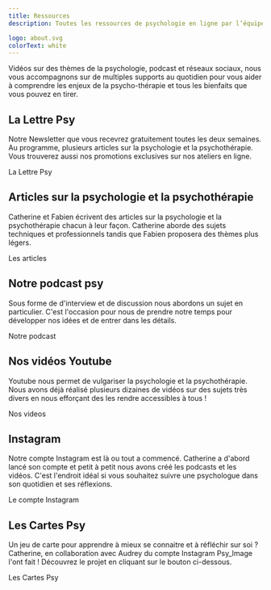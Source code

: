 ```yaml
---
title: Ressources
description: Toutes les ressources de psychologie en ligne par l’équipe de Catherine la Psy

logo: about.svg
colorText: white
---
```


Vidéos sur des thèmes de la psychologie, podcast et réseaux sociaux,
nous vous accompagnons sur de multiples supports au quotidien pour
vous aider à comprendre les enjeux de la psycho-thérapie et tous les
bienfaits que vous pouvez en tirer.

## La Lettre Psy

Notre Newsletter que vous recevrez gratuitement toutes les deux semaines. Au programme, plusieurs articles sur la psychologie et la psychothérapie. Vous trouverez aussi nos promotions exclusives sur nos ateliers en ligne. 

<Link-Btn to="emails-prives">La Lettre Psy</Link-BTN>

## Articles sur la psychologie et la psychothérapie

Catherine et Fabien écrivent des articles sur la psychologie et la psychothérapie chacun à leur façon. Catherine aborde des sujets techniques et professionnels tandis que Fabien proposera des thèmes plus légers.

<Link-Btn to="posts">Les articles</Link-BTN>

## Notre podcast psy

Sous forme de d'interview et de discussion nous abordons un sujet en particulier. C'est l'occasion pour nous de prendre notre temps pour développer nos idées et de entrer dans les détails.

<Link-Btn to="podcast">Notre podcast</Link-BTN>

## Nos vidéos Youtube

Youtube nous permet de vulgariser la psychologie et la psychothérapie. Nous avons déjà réalisé plusieurs dizaines de vidéos sur des sujets très divers en nous efforçant des les rendre accessibles à tous !

<Link-Btn to="videos">Nos videos</Link-BTN>

## Instagram

Notre compte Instagram est là ou tout a commencé. Catherine a d'abord lancé son compte et petit à petit nous avons créé les podcasts et les vidéos. C'est l'endroit idéal si vous souhaitez suivre une psychologue dans son quotidien et ses réflexions.

<Link-Btn url="https://www.instagram.com/catherine_la_psy/">Le compte Instagram</Link-BTN>

## Les Cartes Psy

Un jeu de carte pour apprendre à mieux se connaitre et à réfléchir sur soi ? Catherine, en collaboration avec Audrey du compte Instagram Psy_Image l'ont fait ! Découvrez le projet en cliquant sur le bouton ci-dessous. 

<Link-Btn to="latelierpsy">Les Cartes Psy</Link-BTN>
